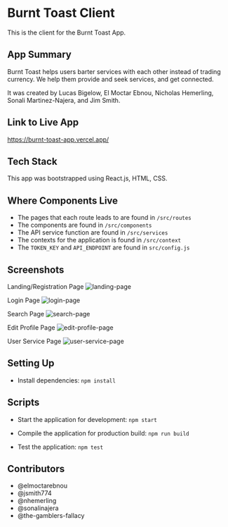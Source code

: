 # Burnt Toast Client

This is the client for the Burnt Toast App.

## App Summary

Burnt Toast helps users barter services with each other instead of trading currency. We help them provide and seek services, and get connected.

It was created by Lucas Bigelow, El Moctar Ebnou, Nicholas Hemerling, Sonali Martinez-Najera, and Jim Smith.

## Link to Live App

https://burnt-toast-app.vercel.app/

## Tech Stack

This app was bootstrapped using React.js, HTML, CSS.

## Where Components Live

- The pages that each route leads to are found in `/src/routes`
- The components are found in `/src/components`
- The API service function are found in `/src/services`
- The contexts for the application is found in `/src/context`
- The `TOKEN_KEY` and `API_ENDPOINT` are found in `src/config.js`

## Screenshots

Landing/Registration Page
![landing-page](https://user-images.githubusercontent.com/65194792/97482175-0bebae00-1913-11eb-887d-fc9681e6e1ef.png)

Login Page
![login-page](https://user-images.githubusercontent.com/65194792/97360771-dcc63580-185b-11eb-97aa-d4d7cbe0766a.png)

Search Page
![search-page](https://user-images.githubusercontent.com/65194792/97360804-e94a8e00-185b-11eb-9b79-75ad90885f49.png)

Edit Profile Page
![edit-profile-page](https://user-images.githubusercontent.com/65194792/97360820-ee0f4200-185b-11eb-8f01-d86d06d851dd.png)

User Service Page
![user-service-page](https://user-images.githubusercontent.com/65194792/97482167-09895400-1913-11eb-878f-ce1b153e8b9a.png)

## Setting Up

- Install dependencies: `npm install`

## Scripts

- Start the application for development: `npm start`

- Compile the application for production build: `npm run build`

- Test the application: `npm test`

## Contributors

* @elmoctarebnou
* @jsmith774
* @nhemerling
* @sonalinajera
* @the-gamblers-fallacy